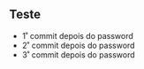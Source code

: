 ## Teste

- 1˚ commit depois do password
- 2˚ commit depois do password
- 3˚ commit depois do password
